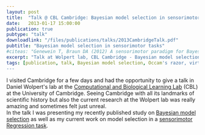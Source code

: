 ```yaml
---
layout: post
title:  "Talk @ CBL Cambridge: Bayesian model selection in sensorimotor tasks"
date:   2013-01-17 15:00:00
publication: true
pubtype: "talk"
downloadlink: "/files/publications/talks/2013CambridgeTalk.pdf"
pubtitle: "Bayesian model selection in sensorimotor tasks"
#citeas: "Genewein T, Braun DA (2012) A sensorimotor paradigm for Bayesian model selection. Frontiers in Human Neuroscience 6:291. doi: 10.3389/fnhum.2012.00291"
excerpt: "Talk at Wolpert lab, CBL Cambridge - Bayesian model selection in sensorimotor tasks."
tags: [publication, talk, Bayesian model selection, Occam's razor, virtual reality experiment]
---
```

I visited Cambridge for a few days and had the opportunity to give a talk in Daniel Wolpert's lab at the [Computational and Biological Learning Lab](http://learning.eng.cam.ac.uk/Public/) (CBL) at the University of Cambridge. Seeing Cambridge with all its landmarks of scientific history but also the current research at the Wolpert lab was really amazing and sometimes felt just unreal.  
In the talk I was presenting my recently published study on [Bayesian model selection](/Paper-BayesianModelSelection/) as well as my current work on model selection in a [sensorimotor Regression task](/Paper-OccamsRazorSensorimotor/).
